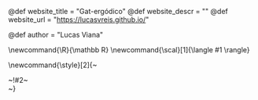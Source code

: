 <!-----------------------------------------------------
Add here global page variables to use throughout your
website.
The website_* must be defined for the RSS to work
------------------------------------------------------->
@def website_title = "Gat-ergódico"
@def website_descr = ""
@def website_url   = "https://lucasvreis.github.io/"

@def author = "Lucas Viana"

<!-----------------------------------------------------
Add here global latex commands to use throughout your
pages. It can be math commands but does not need to be.
For instance:
* \newcommand{\phrase}{This is a long phrase to copy.}
------------------------------------------------------->
\newcommand{\R}{\mathbb R}
\newcommand{\scal}[1]{\langle #1 \rangle}
 

<!-- Put a box around something and pass some css styling to the box
(useful for images for instance) e.g. :
\style{width:80%;}{![](path/to/img.png)} -->
\newcommand{\style}[2]{~~~<div style="!#1;margin-left:auto;margin-right:auto;">~~~!#2~~~</div>~~~}
